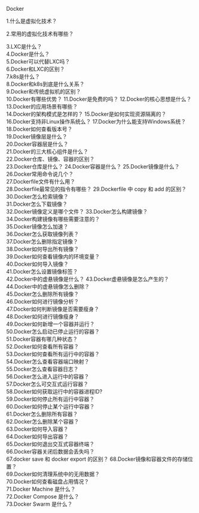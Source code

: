 Docker

1.什么是虚拟化技术？	

2.常用的虚拟化技术有哪些？	

3.LXC是什么？	
4.Docker是什么？	
5.Docker可以代替LXC吗？	
6.Docker和LXC的区别？	
7.k8s是什么？	
8.Docker和k8s到底是什么关系？	
9.Docker和传统虚拟机的区别？	
10.Docker有哪些优势？	
11.Docker是免费的吗？	
12.Docker的核心思想是什么？	
13.Docker的应用场景有哪些？	
14.Docker的架构模式是怎样的？	
15.Docker是如何实现资源隔离的？	
16.Docker支持非Linux操作系统么？	
17.Docker为什么能支持Windows系统？	
18.Docker如何查看版本号？	
19.Docker镜像层是什么？	
20.Docker容器层是什么？	
21.Docker的三大核心组件是什么？	
22.Docker仓库、镜像、容器的区别？	
23.Docker仓库是什么？	
24.Docker容器是什么？	
25.Docker镜像是什么？	
26.Docker常用命令说几个？	
27.Dockerfile文件有什么用？	
28.Dockerfile最常见的指令有哪些？	
29.Dockerfile 中 copy 和 add 的区别？	
30.Docker怎么检索镜像？	
31.Docker怎么下载镜像？	
32.Docker镜像定义是哪个文件？	
33.Docker怎么构建镜像？	
34.Docker构建镜像有哪些需要注意的？	
35.Docker镜像怎么加速？	
36.Docker怎么获取镜像列表？	
37.Docker怎么删除指定镜像？	
38.Docker如何导出所有镜像？	
39.Docker如何查看镜像内的环境变量？	
40.Docker如何导入镜像？	
41.Docker怎么设置镜像标签？	
42.Docker中的虚悬镜像是什么？	
43.Docker虚悬镜像是怎么产生的？	
44.Docker中的虚悬镜像怎么删除？	
45.Docker怎么删除所有镜像？	
46.Docker如何进行镜像分析？	
47.Docker如何判断镜像是否需要瘦身？	
48.Docker如何进行镜像瘦身？	
49.Docker如何新增一个容器并运行？	
50.Docker怎么启动已停止运行的容器？	
51.Docker容器有哪几种状态？	
52.Docker如何查看所有容器？	
53.Docker如何查看所有运行中的容器？	
54.Docker怎么查看容器端口映射？	
55.Docker怎么查看容器日志？	
56.Docker怎么进入运行中的容器？	
57.Docker怎么可交互式运行容器？	
58.Docker如何获取运行中的容器进程ID?	
59.Docker如何停止所有运行中容器？	
60.Docker如何停止某个运行中容器？	
61.Docker怎么删除所有容器？	
62.Docker怎么删除某个容器？	
63.Docker如何导入容器？	
64.Docker如何导出容器？	
65.Docker如何退出交互式容器终端？	
66.Docker容器关闭后数据会丢失吗？	
67.docker save 和 docker export 的区别？	
68.Docker镜像和容器文件的存储位置？	
69.Docker如何清理系统中的无用数据？	
70.Docker如何查看磁盘占用情况？	
71.Docker Machine 是什么？	
72.Docker Compose 是什么？	
73.Docker Swarm 是什么？	